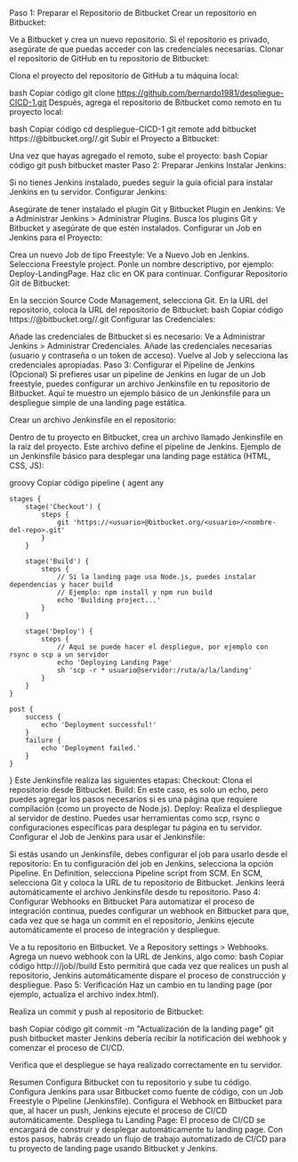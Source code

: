 Paso 1: Preparar el Repositorio de Bitbucket
Crear un repositorio en Bitbucket:

Ve a Bitbucket y crea un nuevo repositorio.
Si el repositorio es privado, asegúrate de que puedas acceder con las credenciales necesarias.
Clonar el repositorio de GitHub en tu repositorio de Bitbucket:

Clona el proyecto del repositorio de GitHub a tu máquina local:

bash
Copiar código
git clone https://github.com/bernardo1981/despliegue-CICD-1.git
Después, agrega el repositorio de Bitbucket como remoto en tu proyecto local:

bash
Copiar código
cd despliegue-CICD-1
git remote add bitbucket https://<usuario>@bitbucket.org/<usuario>/<nombre-del-repo>.git
Subir el Proyecto a Bitbucket:

Una vez que hayas agregado el remoto, sube el proyecto:
bash
Copiar código
git push bitbucket master
Paso 2: Preparar Jenkins
Instalar Jenkins:

Si no tienes Jenkins instalado, puedes seguir la guía oficial para instalar Jenkins en tu servidor.
Configurar Jenkins:

Asegúrate de tener instalado el plugin Git y Bitbucket Plugin en Jenkins:
Ve a Administrar Jenkins > Administrar Plugins.
Busca los plugins Git y Bitbucket y asegúrate de que estén instalados.
Configurar un Job en Jenkins para el Proyecto:

Crea un nuevo Job de tipo Freestyle:
Ve a Nuevo Job en Jenkins.
Selecciona Freestyle project.
Ponle un nombre descriptivo, por ejemplo: Deploy-LandingPage.
Haz clic en OK para continuar.
Configurar Repositorio Git de Bitbucket:

En la sección Source Code Management, selecciona Git.
En la URL del repositorio, coloca la URL del repositorio de Bitbucket:
bash
Copiar código
https://<usuario>@bitbucket.org/<usuario>/<nombre-del-repo>.git
Configurar las Credenciales:

Añade las credenciales de Bitbucket si es necesario:
Ve a Administrar Jenkins > Administrar Credenciales.
Añade las credenciales necesarias (usuario y contraseña o un token de acceso).
Vuelve al Job y selecciona las credenciales apropiadas.
Paso 3: Configurar el Pipeline de Jenkins (Opcional)
Si prefieres usar un pipeline de Jenkins en lugar de un Job freestyle, puedes configurar un archivo Jenkinsfile en tu repositorio de Bitbucket. Aquí te muestro un ejemplo básico de un Jenkinsfile para un despliegue simple de una landing page estática.

Crear un archivo Jenkinsfile en el repositorio:

Dentro de tu proyecto en Bitbucket, crea un archivo llamado Jenkinsfile en la raíz del proyecto. Este archivo define el pipeline de Jenkins.
Ejemplo de un Jenkinsfile básico para desplegar una landing page estática (HTML, CSS, JS):

groovy
Copiar código
pipeline {
    agent any

    stages {
        stage('Checkout') {
            steps {
                git 'https://<usuario>@bitbucket.org/<usuario>/<nombre-del-repo>.git'
            }
        }

        stage('Build') {
            steps {
                // Si la landing page usa Node.js, puedes instalar dependencias y hacer build
                // Ejemplo: npm install y npm run build
                echo 'Building project...'
            }
        }

        stage('Deploy') {
            steps {
                // Aquí se puede hacer el despliegue, por ejemplo con rsync o scp a un servidor
                echo 'Deploying Landing Page'
                sh 'scp -r * usuario@servidor:/ruta/a/la/landing'
            }
        }
    }

    post {
        success {
            echo 'Deployment successful!'
        }
        failure {
            echo 'Deployment failed.'
        }
    }
}
Este Jenkinsfile realiza las siguientes etapas:
Checkout: Clona el repositorio desde Bitbucket.
Build: En este caso, es solo un echo, pero puedes agregar los pasos necesarios si es una página que requiere compilación (como un proyecto de Node.js).
Deploy: Realiza el despliegue al servidor de destino. Puedes usar herramientas como scp, rsync o configuraciones específicas para desplegar tu página en tu servidor.
Configurar el Job de Jenkins para usar el Jenkinsfile:

Si estás usando un Jenkinsfile, debes configurar el job para usarlo desde el repositorio:
En tu configuración del job en Jenkins, selecciona la opción Pipeline.
En Definition, selecciona Pipeline script from SCM.
En SCM, selecciona Git y coloca la URL de tu repositorio de Bitbucket.
Jenkins leerá automáticamente el archivo Jenkinsfile desde tu repositorio.
Paso 4: Configurar Webhooks en Bitbucket
Para automatizar el proceso de integración continua, puedes configurar un webhook en Bitbucket para que, cada vez que se haga un commit en el repositorio, Jenkins ejecute automáticamente el proceso de integración y despliegue.

Ve a tu repositorio en Bitbucket.
Ve a Repository settings > Webhooks.
Agrega un nuevo webhook con la URL de Jenkins, algo como:
bash
Copiar código
http://<jenkins-url>/job/<nombre-del-job>/build
Esto permitirá que cada vez que realices un push al repositorio, Jenkins automáticamente dispare el proceso de construcción y despliegue.
Paso 5: Verificación
Haz un cambio en tu landing page (por ejemplo, actualiza el archivo index.html).

Realiza un commit y push al repositorio de Bitbucket:

bash
Copiar código
git commit -m "Actualización de la landing page"
git push bitbucket master
Jenkins debería recibir la notificación del webhook y comenzar el proceso de CI/CD.

Verifica que el despliegue se haya realizado correctamente en tu servidor.

Resumen
Configura Bitbucket con tu repositorio y sube tu código.
Configura Jenkins para usar Bitbucket como fuente de código, con un Job Freestyle o Pipeline (Jenkinsfile).
Configura el Webhook en Bitbucket para que, al hacer un push, Jenkins ejecute el proceso de CI/CD automáticamente.
Despliega tu Landing Page: El proceso de CI/CD se encargará de construir y desplegar automáticamente tu landing page.
Con estos pasos, habrás creado un flujo de trabajo automatizado de CI/CD para tu proyecto de landing page usando Bitbucket y Jenkins.



